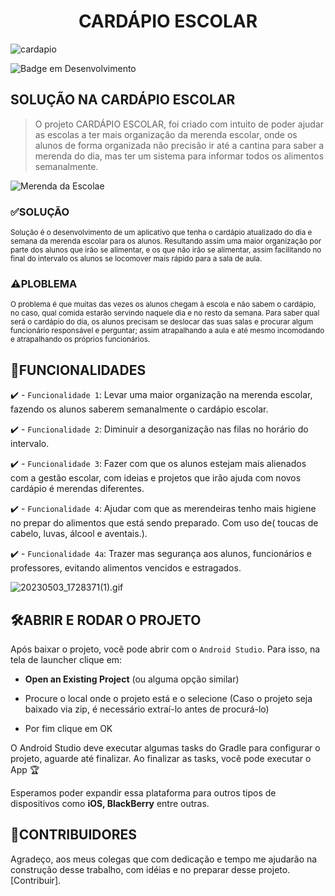 <h1 align="center"> CARDÁPIO ESCOLAR </h1>

![cardapio](https://user-images.githubusercontent.com/130568579/235910376-e21ecf50-90e8-40c8-ab1b-78f70d3c7a23.jpeg)


![Badge em Desenvolvimento](http://img.shields.io/static/v1?label=STATUS&message=EM%20DESENVOLVIMENTO&color=GREEN&style=for-the-badge)

## SOLUÇÃO NA CARDÁPIO ESCOLAR

> O projeto CARDÁPIO ESCOLAR, foi criado com intuito de poder ajudar as escolas a ter mais organização da merenda escolar, onde os alunos de forma organizada não precisão ir até a cantina para saber a merenda do dia, mas ter um sistema para informar todos os alimentos semanalmente.

![Merenda da Escolae](https://user-images.githubusercontent.com/130568553/235984710-5766704f-3f97-4f64-adb3-39553dee99d7.jpg)

### ✅SOLUÇÃO

<sub>Solução é o desenvolvimento de um aplicativo que tenha o cardápio atualizado do dia e semana da merenda escolar para os alunos. Resultando assim uma maior organização por parte dos alunos que irão se alimentar, e os que não irão se alimentar,  assim facilitando no final do intervalo os alunos se locomover mais rápido para a sala de aula.</sub>

### ⚠️PLOBLEMA

<sub>O problema é que muitas das vezes os alunos chegam à escola e não sabem o cardápio, no caso, qual comida estarão servindo naquele dia e no resto da semana. Para saber qual será o cardápio do dia, os alunos precisam se deslocar das suas salas e procurar algum funcionário responsável e perguntar; assim atrapalhando a aula e até mesmo incomodando e atrapalhando os próprios funcionários.</sub>

## 🔨FUNCIONALIDADES

✔️ - `Funcionalidade 1`: Levar uma maior organização na merenda escolar, fazendo os alunos saberem semanalmente o cardápio escolar. 

✔️ - `Funcionalidade 2`: Diminuir a desorganização nas filas no horário do intervalo. 

✔️ - `Funcionalidade 3`: Fazer com que os alunos estejam mais alienados com a gestão escolar, com ideias e projetos que irão ajuda com novos cardápio é merendas diferentes. 

✔️ - `Funcionalidade 4`: Ajudar com que as merendeiras tenho mais higiene no prepar do alimentos que está sendo preparado. Com uso de( toucas de cabelo, luvas, álcool e aventais.). 

✔️ - `Funcionalidade 4a`: Trazer mas segurança aos alunos, funcionários e professores, evitando alimentos vencidos e estragados. 


![20230503_1728371(1).gif](https://user-images.githubusercontent.com/130568553/236043250-2d6744bc-97dc-420d-a9a2-aad03ee81697.gif)

## 🛠️ABRIR E RODAR O PROJETO

Após baixar o projeto, você pode abrir com o `Android Studio`. Para isso, na tela de launcher clique em:

- **Open an Existing Project** (ou alguma opção similar)

- Procure o local onde o projeto está e o selecione (Caso o projeto seja baixado via zip, é necessário extraí-lo antes de procurá-lo)
- Por fim clique em OK

O Android Studio deve executar algumas tasks do Gradle para configurar o projeto, aguarde até finalizar. Ao finalizar as tasks, você pode executar o App 🏆

Esperamos poder expandir essa plataforma para outros tipos de dispositivos como **iOS, BlackBerry** entre outras. 

## 👫CONTRIBUIDORES

Agradeço, aos meus colegas que com dedicação e tempo me ajudarão na construção desse trabalho, com idéias e no preparar desse projeto. [Contribuir].